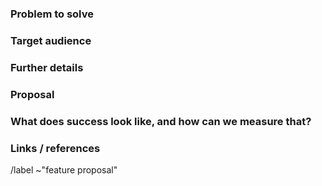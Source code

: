 ### Problem to solve

<!--- What problem do we solve? -->

### Target audience

<!--- For whom are we doing this? -->

### Further details

<!--- Include use cases, benefits, and/or goals (contributes to our vision?) -->

### Proposal

<!--- How are we going to solve the problem? -->

### What does success look like, and how can we measure that?


### Links / references

/label ~"feature proposal"
